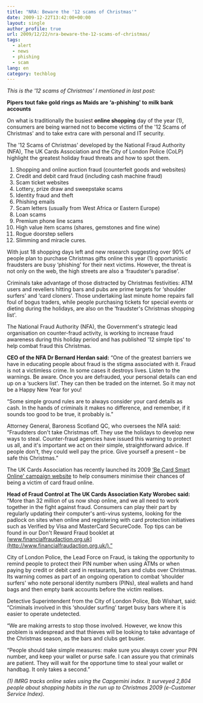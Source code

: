 ```yaml
---
title: "NRA: Beware the '12 scams of Christmas'"
date: 2009-12-22T13:42:00+00:00
layout: single
author_profile: true
url: 2009/12/22/nra-beware-the-12-scams-of-christmas/
tags:
  - alert
  - news
  - phishing
  - scam
lang: en
category: techblog
---
```

_This is the '12 scams of Christmas' I mentioned in last post:_

**Pipers tout fake gold rings as Maids are ‘a-phishing' to milk bank accounts**

On what is traditionally the busiest **online shopping** day of the year (1), consumers are being warned not to become victims of the '12 Scams of Christmas' and to take extra care with personal and IT security.

The '12 Scams of Christmas' developed by the National Fraud Authority (NFA), The UK Cards Association and the City of London Police (CoLP) highlight the greatest holiday fraud threats and how to spot them.

1.  Shopping and online auction fraud (counterfeit goods and websites)
2.  Credit and debit card fraud (including cash machine fraud)
3.  Scam ticket websites
4.  Lottery, prize draw and sweepstake scams
5.  Identity fraud and theft
6.  Phishing emails
7.  Scam letters (usually from West Africa or Eastern Europe)
8.  Loan scams
9.  Premium phone line scams
10.  High value item scams (shares, gemstones and fine wine)
11.  Rogue doorstep sellers
12.  Slimming and miracle cures.

With just 18 shopping days left and new research suggesting over 90% of people plan to purchase Christmas gifts online this year (1) opportunistic fraudsters are busy ‘phishing' for their next victims. However, the threat is not only on the web, the high streets are also a ‘fraudster's paradise'.

Criminals take advantage of those distracted by Christmas festivities: ATM users and revellers hitting bars and pubs are prime targets for ‘shoulder surfers' and ‘card cloners'. Those undertaking last minute home repairs fall foul of bogus traders, while people purchasing tickets for special events or dieting during the holidays, are also on the ‘fraudster's Christmas shopping list'.

The National Fraud Authority (NFA), the Government's strategic lead organisation on counter-fraud activity, is working to increase fraud awareness during this holiday period and has published '12 simple tips' to help combat fraud this Christmas.

**CEO of the NFA Dr Bernard Herdan said:** “One of the greatest barriers we have in educating people about fraud is the stigma associated with it. Fraud is not a victimless crime. In some cases it destroys lives. Listen to the warnings. Be aware. Once you are defrauded, your personal details can end up on a ‘suckers list'. They can then be traded on the internet. So it may not be a Happy New Year for you!

“Some simple ground rules are to always consider your card details as cash. In the hands of criminals it makes no difference, and remember, if it sounds too good to be true, it probably is.”

Attorney General, Baroness Scotland QC, who oversees the NFA said: “Fraudsters don't take Christmas off. They use the holidays to develop new ways to steal. Counter-fraud agencies have issued this warning to protect us all, and it's important we act on their simple, straightforward advice. If people don't, they could well pay the price. Give yourself a present – be safe this Christmas.”

The UK Cards Association has recently launched its 2009 [‘Be Card Smart Online' campaign website](http://www.becardsmart.org.uk/) to help consumers minimise their chances of being a victim of card fraud online.

**Head of Fraud Control at The UK Cards Association Katy Worobec said:** “More than 32 million of us now shop online, and we all need to work together in the fight against fraud. Consumers can play their part by regularly updating their computer's anti-virus systems, looking for the padlock on sites when online and registering with card protection initiatives such as Verified by Visa and MasterCard SecureCode. Top tips can be found in our Don't Reward Fraud booklet at [www.financialfraudaction.org.uk](http://www.financialfraudaction.org.uk/).”

City of London Police, the Lead Force on Fraud, is taking the opportunity to remind people to protect their PIN number when using ATMs or when paying by credit or debit card in restaurants, bars and clubs over Christmas. Its warning comes as part of an ongoing operation to combat ‘shoulder surfers' who note personal identity numbers (PINs), steal wallets and hand bags and then empty bank accounts before the victim realises.

Detective Superintendent from the City of London Police, Bob Wishart, said: “Criminals involved in this ‘shoulder surfing' target busy bars where it is easier to operate undetected.

“We are making arrests to stop those involved. However, we know this problem is widespread and that thieves will be looking to take advantage of the Christmas season, as the bars and clubs get busier.

“People should take simple measures: make sure you always cover your PIN number, and keep your wallet or purse safe. I can assure you that criminals are patient. They will wait for the opportune time to steal your wallet or handbag. It only takes a second.”

_(1) IMRG tracks online sales using the Capgemini index. It surveyed 2,804 people about shopping habits in the run up to Christmas 2009 (e-Customer Service Index)._